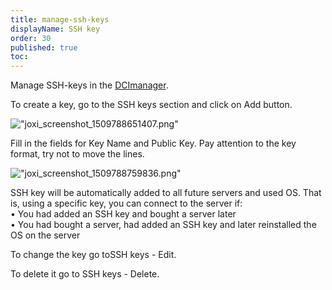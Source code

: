 ```yaml
---
title: manage-ssh-keys
displayName: SSH key
order: 30
published: true
toc:
---
```


Manage SSH-keys in the [DCImanager](\"https://support.gcore.com/hc/en-us/articles/115003759869\").


To create a key, go to the SSH keys section and click on Add button.


![\"joxi_screenshot_1509788651407.png\"](\"https://support.gcore.com/hc/article_attachments/115010357609/joxi_screenshot_1509788651407.png\")


Fill in the fields for Key Name and Public Key. Pay attention to the key format, try not to move the lines.


![\"joxi_screenshot_1509788759836.png\"](\"https://support.gcore.com/hc/article_attachments/115010303485/joxi_screenshot_1509788759836.png\")


SSH key will be automatically added to all future servers and used OS. That is, using a specific key, you can connect to the server if:  
• You had added an SSH key and bought a server later  
• You had bought a server, had added an SSH key and later reinstalled the OS on the server


To change the key go toSSH keys - Edit.


To delete it go to SSH keys - Delete.